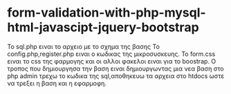 # form-validation-with-php-mysql-html-javascipt-jquery-bootstrap

Το sql.php ειναι το αρχειο με το σχημα της βασης 
Το config.php,register.php ειναι ο κωδικας της μικροσυσκευης.
To form.css ειναι το css της φαρμογης και οι αλλοι φακελοι ειναι για το boostrap.
O τροπος που δημιουργησα την βαση ειναι δημιουργωντας μια νεα βαση στο php admin τρεχω το κωδικα της sql,αποθηκευω τα αρχεια στο htdocs ωστε να τρεξει η βαση και η εφαρμοφη.
